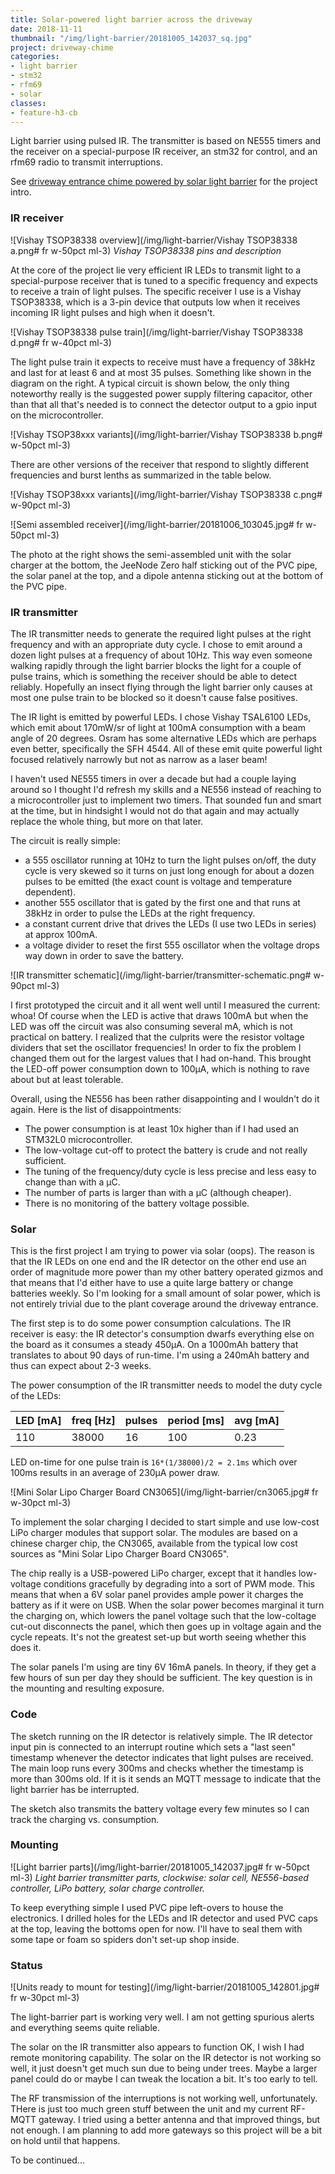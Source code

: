```yaml
---
title: Solar-powered light barrier across the driveway
date: 2018-11-11
thumbnail: "/img/light-barrier/20181005_142037_sq.jpg"
project: driveway-chime
categories:
- light barrier
- stm32
- rfm69
- solar
classes:
- feature-h3-cb
---
```

Light barrier using pulsed IR. The transmitter is based on NE555 timers and the receiver
on a special-purpose IR receiver, an stm32 for control, and an rfm69 radio to transmit
interruptions.<!--more-->

See [driveway entrance chime powered by solar light barrier](/projects/driveway-chime)
for the project intro.

### IR receiver

![Vishay TSOP38338 overview](/img/light-barrier/Vishay TSOP38338 a.png# fr w-50pct ml-3)
_Vishay TSOP38338 pins and description_

At the core of the project lie very efficient IR LEDs to transmit light to a special-purpose
receiver that is tuned to a specific frequency and expects to receive a train of light pulses. The
specific receiver I use is a Vishay TSOP38338, which is a 3-pin device that outputs low when it
receives incoming IR light pulses and high when it doesn't.

![Vishay TSOP38338 pulse train](/img/light-barrier/Vishay TSOP38338 d.png# fr w-40pct ml-3)

The light pulse train it expects to receive must have a frequency of 38kHz and last for at least 6
and at most 35 pulses. Something like shown in the diagram on the right. A typical circuit is
shown below, the only
thing noteworthy really is the suggested power supply filtering capacitor, other than that all
that's needed is to connect the detector output to a gpio input on the microcontroller.

![Vishay TSOP38xxx variants](/img/light-barrier/Vishay TSOP38338 b.png# w-50pct ml-3)

There are other versions of the receiver
that respond to slightly different frequencies and burst lenths as summarized in the table below.

![Vishay TSOP38xxx variants](/img/light-barrier/Vishay TSOP38338 c.png# w-90pct ml-3)

![Semi assembled receiver](/img/light-barrier/20181006_103045.jpg# fr w-50pct ml-3)

The photo at the right shows the semi-assembled unit with the solar charger at the bottom, the
JeeNode Zero half sticking out of the PVC pipe, the solar panel at the top, and a dipole antenna
sticking out at the bottom of the PVC pipe.

### IR transmitter

The IR transmitter needs to generate the required light pulses at the right frequency and with an
appropriate duty cycle. I chose to emit around a dozen light pulses at a frequency of about 10Hz.
This way even someone walking rapidly through the light barrier blocks the light for a couple of pulse
trains, which is something the receiver should be able to detect reliably.
Hopefully an insect flying through the light barrier only causes at most one pulse
train to be blocked so it doesn't cause false positives.

The IR light is emitted by powerful LEDs. I chose Vishay TSAL6100 LEDs, which emit about 170mW/sr of
light at 100mA consumption with a beam angle of 20 degrees. Osram has some alternative LEDs which
are perhaps even better, specifically the SFH 4544. All of these emit quite powerful light focused
relatively narrowly but not as narrow as a laser beam!

I haven't used NE555 timers in over a decade but had a couple laying around so I thought I'd
refresh my skills and a NE556 instead of reaching to a
microcontroller just to implement two timers. That sounded fun and smart at the time, but in
hindsight I would not do that again and may actually replace the whole thing, but more on that
later.

The circuit is really simple:

- a 555 oscillator running at 10Hz to turn the light pulses on/off, the duty cycle is very skewed so
  it turns on just long enough for about a dozen pulses to be emitted (the exact count is voltage
  and temperature dependent).
- another 555 oscillator that is gated by the first one and that runs at 38kHz in order to pulse the
  LEDs at the right frequency.
- a constant current drive that drives the LEDs (I use two LEDs in series) at approx 100mA.
- a voltage divider to reset the first 555 oscillator when the voltage drops way down
  in order to save the battery.

![IR transmitter schematic](/img/light-barrier/transmitter-schematic.png# w-90pct ml-3)

I first prototyped the circuit and it all went well until I measured the current: whoa! Of course
when the LED is active that draws 100mA but when the LED was off the circuit was also consuming
several mA, which is not practical on battery. I realized that the culprits were the resistor voltage
dividers that set the oscillator frequencies! In order to fix the problem I changed them out for the
largest values that I had on-hand. This brought the LED-off power consumption down to 100µA, which
is nothing to rave about but at least tolerable.

Overall, using the NE556 has been rather disappointing and I wouldn't do it again. Here is the list
of disappointments:

- The power consumption is at least 10x higher than if I had used an STM32L0 microcontroller.
- The low-voltage cut-off to protect the battery is crude and not really sufficient.
- The tuning of the frequency/duty cycle is less precise and less easy to change than with a µC.
- The number of parts is larger than with a µC (although cheaper).
- There is no monitoring of the battery voltage possible.

### Solar

This is the first project I am trying to power via solar (oops). The reason is that the IR LEDs on
one end and the IR detector on the other end use an order of magnitude more power than my other
battery operated gizmos and that means that I'd either have to use a quite large battery or change
batteries weekly. So I'm looking for a small amount of solar power, which is not entirely trivial due
to the plant coverage around the driveway entrance.

The first step is to do some power consumption calculations. The IR receiver is easy: the IR
detector's consumption dwarfs everything else on the board as it consumes a steady 450µA. On a
1000mAh battery that translates to about 90 days of run-time. I'm using a 240mAh battery and thus
can expect about 2-3 weeks.

The power consumption of the IR transmitter needs to model the duty cycle of the LEDs:

LED [mA] | freq [Hz] | pulses | period [ms] | avg [mA]
--- | --- | --- | --- | ---
110 | 38000 | 16 | 100 | 0.23

LED on-time for one pulse train is `16*(1/38000)/2 = 2.1ms` which over 100ms results in an average
of 230µA power draw.

![Mini Solar Lipo Charger Board CN3065](/img/light-barrier/cn3065.jpg# fr w-30pct ml-3)

To implement the solar charging I decided to start simple and use low-cost LiPo charger modules that
support solar. The modules are based on a chinese charger chip, the CN3065, available from the
typical low cost sources as "Mini Solar Lipo Charger Board CN3065".

The chip really is a USB-powered
LiPo charger, except that it handles low-voltage conditions gracefully by degrading into a sort of
PWM mode. This means that when a 6V solar panel provides ample power it charges the battery as if it
were on USB. When the solar power becomes marginal it turn the charging on, which lowers the
panel voltage such that the low-coltage cut-out disconnects the panel, which then goes up in voltage
again and the cycle repeats. It's not the greatest set-up but worth seeing whether this does it.

The solar panels I'm using are tiny 6V 16mA panels. In theory, if they get a few hours of sun per
day they should be sufficient. The key question is in the mounting and resulting exposure.

### Code

The sketch running on the IR detector is relatively simple. The IR detector input pin is connected
to an interrupt routine which sets a "last seen" timestamp whenever the detector indicates that
light pulses are received. The main loop runs every 300ms and checks whether the timestamp is more
than 300ms old. If it is it sends an MQTT message to indicate that the light barrier has be
interrupted.

The sketch also transmits the battery voltage every few minutes so I can track the charging vs.
consumption.

### Mounting

![Light barrier parts](/img/light-barrier/20181005_142037.jpg# fr w-50pct ml-3)
_Light barrier transmitter parts, clockwise: solar cell, NE556-based
controller, LiPo battery, solar charge controller._

To keep everything simple I used PVC pipe left-overs to house the electronics. I drilled holes for
the LEDs and IR detector and used PVC caps at the top, leaving the bottoms open for now. I'll
have to seal them with some tape or foam so spiders don't set-up shop inside.

### Status

![Units ready to mount for testing](/img/light-barrier/20181005_142801.jpg# fr w-30pct ml-3)

The light-barrier part is working very well. I am not getting spurious alerts and everything seems
quite reliable.

The solar on the IR transmitter also appears to function OK, I wish I had remote
monitoring capability. The solar on the IR detector is not working so well, it just doesn't get much
sun due to being under trees. Maybe a larger panel could do or maybe I can tweak the location a bit.
It's too early to tell.

The RF transmission of the interruptions is not working well, unfortunately. THere is just too much
green stuff between the unit and my current RF-MQTT gateway. I tried using a better antenna and that
improved things, but not enough. I am planning to add more gateways so this project will be a bit on
hold until that happens.

To be continued...
